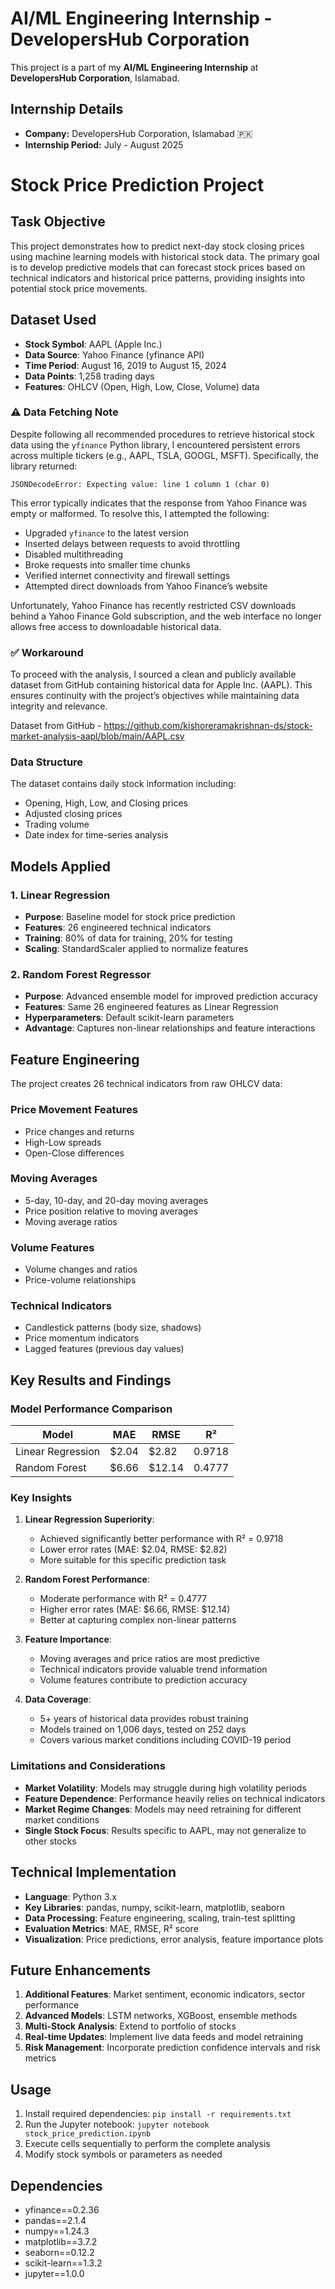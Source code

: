 # AI/ML Engineering Internship - DevelopersHub Corporation

This project is a part of my **AI/ML Engineering Internship** at **DevelopersHub Corporation**, Islamabad.

## Internship Details

- **Company:** DevelopersHub Corporation, Islamabad 🇵🇰
- **Internship Period:** July - August 2025


# Stock Price Prediction Project

## Task Objective

This project demonstrates how to predict next-day stock closing prices using machine learning models with historical stock data. The primary goal is to develop predictive models that can forecast stock prices based on technical indicators and historical price patterns, providing insights into potential stock price movements.

## Dataset Used

- **Stock Symbol**: AAPL (Apple Inc.)
- **Data Source**: Yahoo Finance (yfinance API)
- **Time Period**: August 16, 2019 to August 15, 2024
- **Data Points**: 1,258 trading days
- **Features**: OHLCV (Open, High, Low, Close, Volume) data

### ⚠️ Data Fetching Note

Despite following all recommended procedures to retrieve historical stock data using the `yfinance` Python library, I encountered persistent errors across multiple tickers (e.g., AAPL, TSLA, GOOGL, MSFT). Specifically, the library returned:

```
JSONDecodeError: Expecting value: line 1 column 1 (char 0)
```

This error typically indicates that the response from Yahoo Finance was empty or malformed. To resolve this, I attempted the following:

- Upgraded `yfinance` to the latest version
- Inserted delays between requests to avoid throttling
- Disabled multithreading
- Broke requests into smaller time chunks
- Verified internet connectivity and firewall settings
- Attempted direct downloads from Yahoo Finance’s website

Unfortunately, Yahoo Finance has recently restricted CSV downloads behind a Yahoo Finance Gold subscription, and the web interface no longer allows free access to downloadable historical data.

### ✅ Workaround

To proceed with the analysis, I sourced a clean and publicly available dataset from GitHub containing historical data for Apple Inc. (AAPL). This ensures continuity with the project’s objectives while maintaining data integrity and relevance.

Dataset from GitHub - https://github.com/kishoreramakrishnan-ds/stock-market-analysis-aapl/blob/main/AAPL.csv

### Data Structure
The dataset contains daily stock information including:
- Opening, High, Low, and Closing prices
- Adjusted closing prices
- Trading volume
- Date index for time-series analysis

## Models Applied

### 1. Linear Regression
- **Purpose**: Baseline model for stock price prediction
- **Features**: 26 engineered technical indicators
- **Training**: 80% of data for training, 20% for testing
- **Scaling**: StandardScaler applied to normalize features

### 2. Random Forest Regressor
- **Purpose**: Advanced ensemble model for improved prediction accuracy
- **Features**: Same 26 engineered features as Linear Regression
- **Hyperparameters**: Default scikit-learn parameters
- **Advantage**: Captures non-linear relationships and feature interactions

## Feature Engineering

The project creates 26 technical indicators from raw OHLCV data:

### Price Movement Features
- Price changes and returns
- High-Low spreads
- Open-Close differences

### Moving Averages
- 5-day, 10-day, and 20-day moving averages
- Price position relative to moving averages
- Moving average ratios

### Volume Features
- Volume changes and ratios
- Price-volume relationships

### Technical Indicators
- Candlestick patterns (body size, shadows)
- Price momentum indicators
- Lagged features (previous day values)

## Key Results and Findings

### Model Performance Comparison

| Model | MAE | RMSE | R² |
|-------|-----|------|----|
| Linear Regression | $2.04 | $2.82 | 0.9718 |
| Random Forest | $6.66 | $12.14 | 0.4777 |

### Key Insights

1. **Linear Regression Superiority**: 
   - Achieved significantly better performance with R² = 0.9718
   - Lower error rates (MAE: $2.04, RMSE: $2.82)
   - More suitable for this specific prediction task

2. **Random Forest Performance**:
   - Moderate performance with R² = 0.4777
   - Higher error rates (MAE: $6.66, RMSE: $12.14)
   - Better at capturing complex non-linear patterns

3. **Feature Importance**:
   - Moving averages and price ratios are most predictive
   - Technical indicators provide valuable trend information
   - Volume features contribute to prediction accuracy

4. **Data Coverage**:
   - 5+ years of historical data provides robust training
   - Models trained on 1,006 days, tested on 252 days
   - Covers various market conditions including COVID-19 period

### Limitations and Considerations

- **Market Volatility**: Models may struggle during high volatility periods
- **Feature Dependence**: Performance heavily relies on technical indicators
- **Market Regime Changes**: Models may need retraining for different market conditions
- **Single Stock Focus**: Results specific to AAPL, may not generalize to other stocks

## Technical Implementation

- **Language**: Python 3.x
- **Key Libraries**: pandas, numpy, scikit-learn, matplotlib, seaborn
- **Data Processing**: Feature engineering, scaling, train-test splitting
- **Evaluation Metrics**: MAE, RMSE, R² score
- **Visualization**: Price predictions, error analysis, feature importance plots

## Future Enhancements

1. **Additional Features**: Market sentiment, economic indicators, sector performance
2. **Advanced Models**: LSTM networks, XGBoost, ensemble methods
3. **Multi-Stock Analysis**: Extend to portfolio of stocks
4. **Real-time Updates**: Implement live data feeds and model retraining
5. **Risk Management**: Incorporate prediction confidence intervals and risk metrics

## Usage

1. Install required dependencies: `pip install -r requirements.txt`
2. Run the Jupyter notebook: `jupyter notebook stock_price_prediction.ipynb`
3. Execute cells sequentially to perform the complete analysis
4. Modify stock symbols or parameters as needed

## Dependencies

- yfinance==0.2.36
- pandas==2.1.4
- numpy==1.24.3
- matplotlib==3.7.2
- seaborn==0.12.2
- scikit-learn==1.3.2
- jupyter==1.0.0
